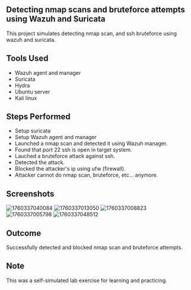 ## Detecting nmap scans and bruteforce attempts using Wazuh and Suricata
This project simulates detecting nmap scan, and ssh bruteforce using wazuh and suricata.
## Tools Used
- Wazuh agent and manager
- Suricata
- Hydra
- Ubuntu server
- Kali linux
## Steps Performed
- Setup suricata
- Setup Wazuh agent and manager
- Launched a nmap scan and detected it using Wazuh manager.
- Found that port 22 ssh is open in target system.
- Lauched a bruteforce attack against ssh.
- Detected the attack.
- Blocked the attacker's ip using ufw (firewall).
- Attacker cannot do nmap scan, bruteforce, etc... anymore.
## Screenshots
![1760337040084](https://github.com/user-attachments/assets/c8047e7e-d763-4437-a9c9-94b5409f2d8a)
![1760337013050](https://github.com/user-attachments/assets/9184682a-d1d8-4799-a9bb-3e926590f256)
![1760337008823](https://github.com/user-attachments/assets/da645e93-b08c-4dc2-96f4-17da791f9935)
![1760337005798](https://github.com/user-attachments/assets/c6f81276-a431-4dba-9f5e-c232f9e03289)
![1760337048512](https://github.com/user-attachments/assets/b783e06e-a17e-4290-abe2-f8ca75efa0fb)
## Outcome
Successfully detected and blocked nmap scan and bruteforce attempts.
## Note
This was a self-simulated lab exercise for learning and practicing.
